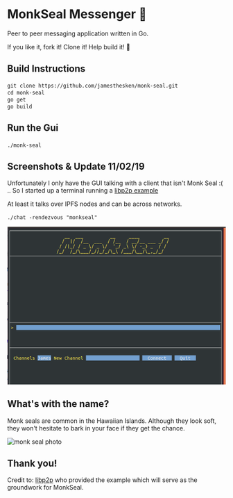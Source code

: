 # MonkSeal Messenger :satellite:
Peer to peer messaging application written in Go.

If you like it, fork it! Clone it! Help build it! :raised_hands:

## Build Instructions
```
git clone https://github.com/jamesthesken/monk-seal.git
cd monk-seal
go get
go build

```

## Run the Gui

`./monk-seal`


## Screenshots & Update 11/02/19
Unfortunately I only have the GUI talking with a client that isn't Monk Seal :( .. So I started up a terminal running a [libp2p example](https://github.com/libp2p/go-libp2p-examples/tree/master/chat-with-rendezvous)

At least it talks over IPFS nodes and can be across networks.

```
./chat -rendezvous "monkseal"

```

![screenshot](tui.png)

## What's with the name?
Monk seals are common in the Hawaiian Islands. Although they look soft, they won't hesitate to bark in your face if they get the chance. 

![monk seal photo](https://www.tripsavvy.com/thmb/KdhPAxs9zoTbi930or64AJn1GhI=/3055x2023/filters:no_upscale():max_bytes(150000):strip_icc()/gettyimages-520524448-57c99c025f9b5829f4ddcd97.jpg)

## Thank you!
Credit to: [libp2p](https://github.com/libp2p/go-libp2p-examples/tree/master/chat-with-mdns) who provided the example which will serve as the groundwork for MonkSeal.

